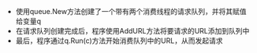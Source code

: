 
- 使用queue.New方法创建了一个带有两个消费线程的请求队列，并将其赋值给变量q
- 在请求队列创建完成后，程序使用AddURL方法将要请求的URL添加到队列中
- 最后，程序通过q.Run(c)方法开始消费队列中的URL，从而发起请求